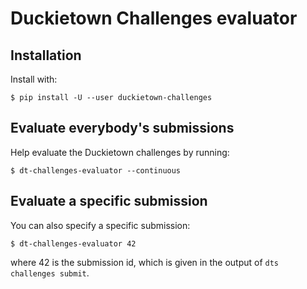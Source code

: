 # Duckietown Challenges evaluator

## Installation

Install with:

    $ pip install -U --user duckietown-challenges
  
## Evaluate everybody's submissions

Help evaluate the Duckietown challenges by running:

    $ dt-challenges-evaluator --continuous
  
## Evaluate a specific submission

You can also specify a specific submission:

    $ dt-challenges-evaluator 42
  
where 42 is the submission id, which is given in the output of `dts challenges submit`.
